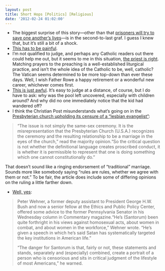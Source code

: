```yaml
---
layout: post
title: Short Hops [Politics] [Religious]
date: '2012-02-24 01:02:00'
---
```



- The biggest surprise of this story—other than that [prisoners will try to save one another’s lives](http://www.fdlreporter.com/article/20120223/FON0101/202230458/1985)—is in the second-to-last graf. I guess I knew that, but it’s still a bit of a shock.
- [This has to be painful](http://episcopaldigitalnetwork.com/ens/2012/02/22/rhode-island-cathedral-to-suspend-services-on-financial-grounds/).
- I’m not qualified to judge, and perhaps any Catholic readers out there could help me out, but it seems to me in this situation, [the priest is right](http://www.huffingtonpost.com/2012/02/23/rev-william-rowe-fired-catholic-priest-mass-prayers_n_1294769.html). Matching prayers to the preaching is a well-established liturgical practice, and isn’t the whole idea of the Catholic to be, well, catholic? The Vatican seems determined to be more top-down than ever these days. Well, I wish Father Rowe a happy retirement or a wonderful new career, whichever comes first.
- [This is just awful](http://www.chicagotribune.com/news/sns-rt-us-indianapolis-church-drowningtre81m08s-20120222,0,4727702.story). It’s easy to judge at a distance, of course, but I do have to ask: why was the pool left uncovered, especially with children around? And why did no one immediately notice that the kid had wandered off?
- I think the Christian Post misunderstands what’s going on in the [Presbyterian church upholding its censure of a “lesbian evangelist”](http://www.christianpost.com/news/censure-on-lesbian-evangelist-affirmed-by-pcusa-70089/):  
> “The issue is not simply the same-sex ceremony. It is the misrepresentation that the Presbyterian Church (U.S.A.) recognizes the ceremony and the resulting relationship to be a marriage in the eyes of the church,” read the majority opinion.“So the critical question is not whether the definitional language creates proscribed conduct, it is whether it is permissible to represent that one is doing something which one cannot constitutionally do.”

That doesn’t sound like a ringing endorsement of “traditional” marriage. Sounds more like somebody saying “rules are rules, whether we agree with them or not.” To be fair, the article does include some of differing opinions on the ruling a little farther down.
- [Well, yes](http://www.christianpost.com/news/is-santorum-falling-into-a-theology-trap-70081/):  
> Peter Wehner, a former deputy assistant to President George H.W. Bush and now a senior fellow at the Ethics and Public Policy Center, offered some advice to the former Pennsylvania Senator in his Wednesday column in Commentary magazine.“He’s (Santorum) been quite forthright in his views against homosexual acts, about women in combat, and about women in the workforce,” Wehner wrote. “He’s given a speech in which he’s said Satan has systematically targeted the key institutions in American life.”
> 
> “The danger for Santorum is that, fairly or not, these statements and stands, separately and (especially) combined, create a portrait of a person who is censorious and sits in critical judgment of the lifestyle of most Americans,” he warned.


